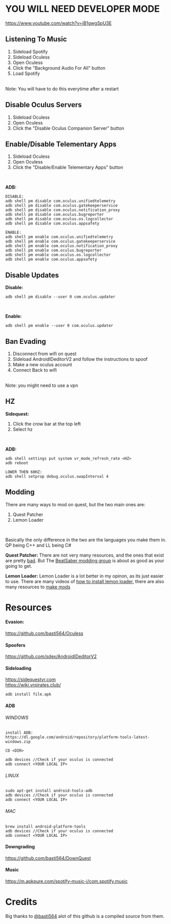 # YOU WILL NEED DEVELOPER MODE
https://www.youtube.com/watch?v=jB1gwgSpU3E

## Listening To Music
1. Sideload Spotify
2. Sideload Oculess
3. Open Oculess
4. Click the "Background Audio For All" button
5. Load Spotify
<br />
Note: You will have to do this everytime after a restart

## Disable Oculus Servers
1. Sideload Oculess
2. Open Oculess
3. Click the "Disable Oculus Companion Server" button

## Enable/Disable Telementary Apps
1. Sideload Oculess
2. Open Oculess
3. Click the "Disable/Enable Telementary Apps" button
<br />

**ADB:**
```
DISABLE:
adb shell pm disable com.oculus.unifiedtelemetry
adb shell pm disable com.oculus.gatekeeperservice
adb shell pm disable com.oculus.notification_proxy
adb shell pm disable com.oculus.bugreporter
adb shell pm disable com.oculus.os.logcollector
adb shell pm disable com.oculus.appsafety

ENABLE:
adb shell pm enable com.oculus.unifiedtelemetry
adb shell pm enable com.oculus.gatekeeperservice
adb shell pm enable com.oculus.notification_proxy
adb shell pm enable com.oculus.bugreporter
adb shell pm enable com.oculus.os.logcollector
adb shell pm enable com.oculus.appsafety
```

## Disable Updates
**Disable:**
<br />

```
adb shell pm disable --user 0 com.oculus.updater
```
<br />

**Enable:**
```
adb shell pm enable --user 0 com.oculus.updater
```

## Ban Evading
1. Disconnect from wifi on quest
2. Sideload AndroidIDeditorV2 and follow the instructions to spoof
3. Make a new oculus account
4. Connect Back to wifi
<br />
Note: you might need to use a vpn

## HZ
**Sidequest:**
1. Click the crow bar at the top left
2. Select hz
<br />

**ADB:**
```
adb shell settings put system vr_mode_refresh_rate <HZ>
adb reboot

LOWER THEN 60HZ:
adb shell setprop debug.oculus.swapInterval 4
```

## Modding
There are many ways to mod on quest, but the two main ones are:
1. Quest Patcher
2. Lemon Loader
<br />

Basically the only difference in the two are the languages you make them in. QP being C++ and LL being C#
<br />

**Quest Patcher:**
There are not very many resources, and the ones that exist are pretty [bad](https://github.com/Lauriethefish). But The [BeatSaber modding group](https://discord.com/invite/beatsabermods) is about as good as your going to get.
<br />

**Lemon Loader:**
Lemon Loader is a lot better in my opinon, as its just easier to use. There are many videos of [how to install lemon loader](https://www.youtube.com/watch?v=v2BhWfnzwm4), there are also many resources to [make mods](https://mod.io/g/bonelab/r/lemon-loader-mods-quest-code-mods)

# Resources
#### Evasion:
https://github.com/basti564/Oculess
#### Spoofers
https://github.com/sdex/AndroidIDeditorV2
#### Sideloading
https://sidequestvr.com <br />
https://wiki.vrpirates.club/
```
adb install file.apk
```
#### ADB
###### WINDOWS
```
install ADB:
https://dl.google.com/android/repository/platform-tools-latest-windows.zip

CD <DIR>

adb devices //Check if your oculus is connected
adb connect <YOUR LOCAL IP>
```
###### LINUX
```
sudo apt-get install android-tools-adb
adb devices //Check if your oculus is connected
adb connect <YOUR LOCAL IP>
```
###### MAC
```
brew install android-platform-tools
adb devices //Check if your oculus is connected
adb connect <YOUR LOCAL IP>
```

#### Downgrading
https://github.com/basti564/DownQuest

#### Music
https://m.apkpure.com/spotify-music-i/com.spotify.music

# Credits
Big thanks to [@basti564](https://github.com/basti564) alot of this github is a compiled source from them.
